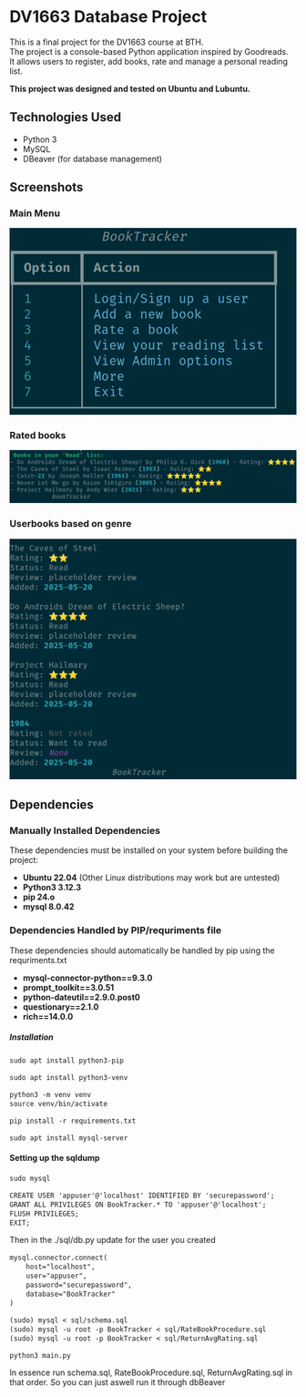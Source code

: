 # DV1663 Database Project

This is a final project for the DV1663 course at BTH.  
The project is a console-based Python application inspired by Goodreads.  
It allows users to register, add books, rate and manage a personal reading list.

**This project was designed and tested on Ubuntu and Lubuntu.**

## Technologies Used
- Python 3
- MySQL
- DBeaver (for database management)

## Screenshots
### Main Menu

![Main Menu](images/MainMenu.png)

### Rated books
![Ratings](images/RatingsOuput.png)

### Userbooks based on genre
![Genres](images/GenreOutput.png)



## Dependencies

### **Manually Installed Dependencies**
These dependencies must be installed on your system before building the project:

- **Ubuntu 22.04** (Other Linux distributions may work but are untested)
- **Python3 3.12.3**
- **pip 24.o**
- **mysql 8.0.42**

### **Dependencies Handled by PIP/requriments file**
These dependencies should automatically be handled by pip using the requriments.txt
- **mysql-connector-python==9.3.0**
- **prompt_toolkit==3.0.51**
- **python-dateutil==2.9.0.post0**
- **questionary==2.1.0**
- **rich==14.0.0**

##### Installation
```
sudo apt install python3-pip
```

```
sudo apt install python3-venv
```

```
python3 -m venv venv
source venv/bin/activate
```

```
pip install -r requirements.txt
```

```
sudo apt install mysql-server
```

#### Setting up the sqldump
```
sudo mysql
```

```
CREATE USER 'appuser'@'localhost' IDENTIFIED BY 'securepassword';
GRANT ALL PRIVILEGES ON BookTracker.* TO 'appuser'@'localhost';
FLUSH PRIVILEGES;
EXIT;
```

Then in the ./sql/db.py update for the user you created 
```
mysql.connector.connect(
    host="localhost",
    user="appuser",
    password="securepassword",
    database="BookTracker"
)
```

```
(sudo) mysql < sql/schema.sql
(sudo) mysql -u root -p BookTracker < sql/RateBookProcedure.sql
(sudo) mysql -u root -p BookTracker < sql/ReturnAvgRating.sql
```
```
python3 main.py
```

In essence run schema.sql, RateBookProcedure.sql, ReturnAvgRating.sql in that order. So you can just aswell run it through dbBeaver
